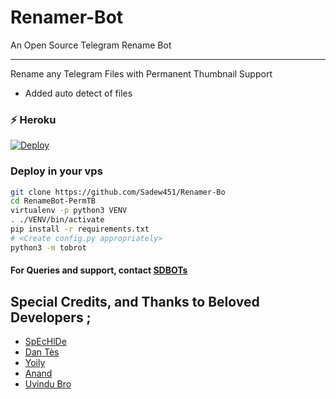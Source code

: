 # Renamer-Bot

An Open Source Telegram Rename Bot

---
Rename any Telegram Files with Permanent Thumbnail Support

* Added auto detect of files

###  ⚡️ Heroku

[![Deploy](https://www.herokucdn.com/deploy/button.svg)](https://heroku.com/deploy?template=https://github.com/Sadew451/Renamer-Bot)

### Deploy in your vps
```sh
git clone https://github.com/Sadew451/Renamer-Bo
cd RenameBot-PermTB
virtualenv -p python3 VENV
. ./VENV/bin/activate
pip install -r requirements.txt
# <Create config.py appropriately>
python3 -m tobrot
```


#### For Queries and support, contact [SDBOTs](https://telegram.dog/SDBOTz)

## Special Credits, and Thanks to Beloved Developers ;

* [SpEcHlDe](https://telegram.dog/SpEcHlDe) 
* [Dan Tès](https://telegram.dog/haskell) 
* [Yoily](https://telegram.dog/YoilyL)
* [Anand](https://telegram.dog/Anandpskerala)
* [Uvindu Bro](https://telegram.dog/@Uvindu_Bro)
